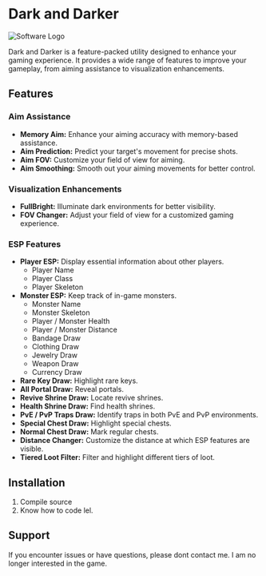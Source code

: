 # Dark and Darker

![Software Logo](https://tracer.wtf/gallery_gen/22925e80b6bb6925d61a2673e6c8b6cb_fit.png)

Dark and Darker is a feature-packed utility designed to enhance your gaming experience. It provides a wide range of features to improve your gameplay, from aiming assistance to visualization enhancements.

## Features

### Aim Assistance
- **Memory Aim:** Enhance your aiming accuracy with memory-based assistance.
- **Aim Prediction:** Predict your target's movement for precise shots.
- **Aim FOV:** Customize your field of view for aiming.
- **Aim Smoothing:** Smooth out your aiming movements for better control.

### Visualization Enhancements
- **FullBright:** Illuminate dark environments for better visibility.
- **FOV Changer:** Adjust your field of view for a customized gaming experience.

### ESP Features
- **Player ESP:** Display essential information about other players.
  - Player Name
  - Player Class
  - Player Skeleton
- **Monster ESP:** Keep track of in-game monsters.
  - Monster Name
  - Monster Skeleton
  - Player / Monster Health
  - Player / Monster Distance
  - Bandage Draw
  - Clothing Draw
  - Jewelry Draw
  - Weapon Draw
  - Currency Draw
- **Rare Key Draw:** Highlight rare keys.
- **All Portal Draw:** Reveal portals.
- **Revive Shrine Draw:** Locate revive shrines.
- **Health Shrine Draw:** Find health shrines.
- **PvE / PvP Traps Draw:** Identify traps in both PvE and PvP environments.
- **Special Chest Draw:** Highlight special chests.
- **Normal Chest Draw:** Mark regular chests.
- **Distance Changer:** Customize the distance at which ESP features are visible.
- **Tiered Loot Filter:** Filter and highlight different tiers of loot.

## Installation


1. Compile source
2. Know how to code lel.


## Support

If you encounter issues or have questions, please dont contact me. I am no longer interested in the game.


